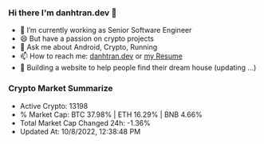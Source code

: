 ### Hi there I'm danhtran.dev 👋

- 🔭 I’m currently working as Senior Software Engineer
- 😄 But have a passion on crypto projects
- 💬 Ask me about Android, Crypto, Running 
- 📫 How to reach me: <a href="https://danhtran.dev" target="_blank">danhtran.dev</a> or <a href="Developer-Resume.pdf" target="_blank">my Resume</a>
- 🌱 Building a website to help people find their dream house (updating ...)

### Crypto Market Summarize
- Active Crypto: 13198
- % Market Cap: BTC 37.98% | ETH 16.29% | BNB 4.66%
- Total Market Cap Changed 24h: -1.36%
- Updated At: 10/8/2022, 12:38:48 PM

